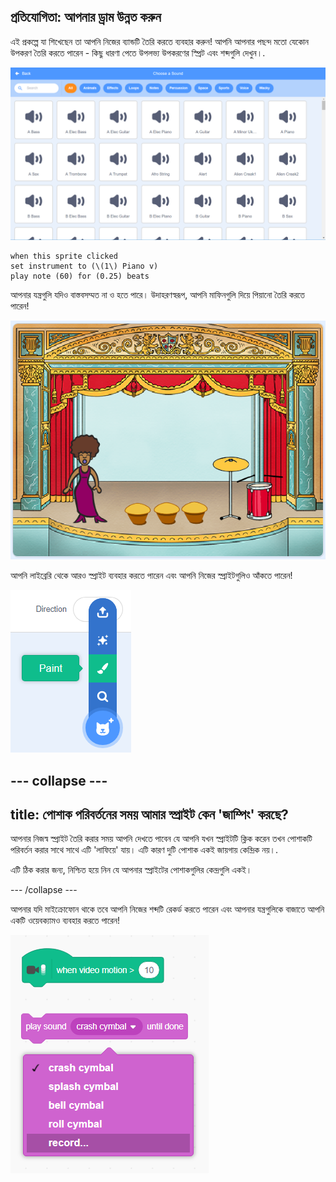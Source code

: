 ## প্রতিযোগিতা: আপনার ড্রাম উন্নত করুন

এই প্রকল্পে যা শিখেছেন তা আপনি নিজের ব্যান্ডটি তৈরি করতে ব্যবহার করুন! আপনি আপনার পছন্দ মতো যেকোন উপকরণ তৈরি করতে পারেন - কিছু ধারণা পেতে উপলভ্য উপকরণের স্প্রিট এবং শব্দগুলি দেখুন।.

![স্ক্রিনশট](images/band-ideas-sounds.png)

```blocks3
when this sprite clicked
set instrument to (\(1\) Piano v)
play note (60) for (0.25) beats
```

আপনার যন্ত্রগুলি যদিও বাস্তবসম্মত না ও হতে পারে। উদাহরণস্বরূপ, আপনি মাফিনগুলি দিয়ে পিয়ানো তৈরি করতে পারেন!

![স্ক্রিনশট](images/band-piano.png)

আপনি লাইব্রেরি থেকে আরও স্প্রাইট ব্যবহার করতে পারেন এবং আপনি নিজের স্প্রাইটগুলিও আঁকতে পারেন!

![স্ক্রিনশট](images/band-draw.png)

--- collapse ---
---
title: পোশাক পরিবর্তনের সময় আমার স্প্রাইট কেন 'জাম্পিং' করছে?
---

আপনার নিজস্ব স্প্রাইট তৈরি করার সময় আপনি দেখতে পাবেন যে আপনি যখন স্প্রাইটটি ক্লিক করেন তখন পোশাকটি পরিবর্তন করার সাথে সাথে এটি 'লাফিয়ে' যায়। এটি কারণ দুটি পোশাক একই জায়গায় কেন্দ্রিক নয়।.

এটি ঠিক করার জন্য, নিশ্চিত হয়ে নিন যে আপনার স্প্রাইটের পোশাকগুলির কেন্দ্রগুলি একই।

--- /collapse ---

আপনার যদি মাইক্রোফোন থাকে তবে আপনি নিজের শব্দটি রেকর্ড করতে পারেন এবং আপনার যন্ত্রগুলিকে বাজাতে আপনি একটি ওয়েবক্যামও ব্যবহার করতে পারেন!

![স্ক্রিনশট](images/band-io.png)